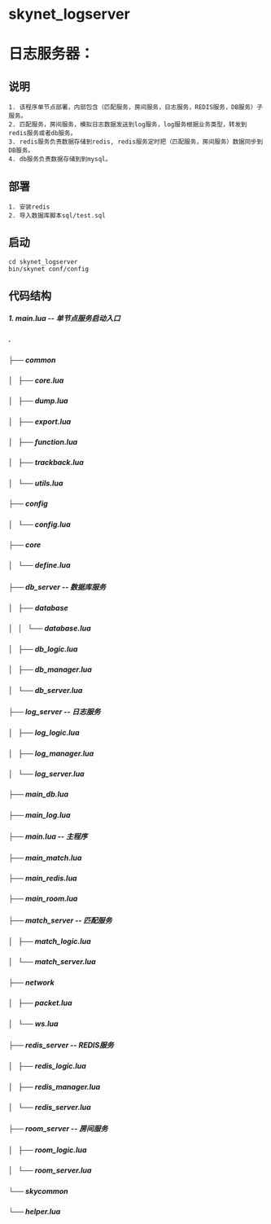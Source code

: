 # skynet_logserver

# 日志服务器：

## 说明
    1. 该程序单节点部署，内部包含（匹配服务，房间服务，日志服务，REDIS服务，DB服务）子服务。
    2. 匹配服务，房间服务，模拟日志数据发送到log服务，log服务根据业务类型，转发到redis服务或者db服务。
    3. redis服务负责数据存储到redis, redis服务定时把（匹配服务，房间服务）数据同步到DB服务。
    4. db服务负责数据存储到到mysql。

## 部署
    1. 安装redis
    2. 导入数据库脚本sql/test.sql

##  启动
    cd skynet_logserver
    bin/skynet conf/config

## 代码结构

##### 1. main.lua     -- 单节点服务启动入口

##### .
##### ├── common
##### │   ├── core.lua
##### │   ├── dump.lua
##### │   ├── export.lua
##### │   ├── function.lua
##### │   ├── trackback.lua
##### │   └── utils.lua
##### ├── config
##### │   └── config.lua
##### ├── core
##### │   └── define.lua
##### ├── db_server                     -- 数据库服务
##### │   ├── database
##### │   │   └── database.lua
##### │   ├── db_logic.lua
##### │   ├── db_manager.lua
##### │   └── db_server.lua
##### ├── log_server                    -- 日志服务
##### │   ├── log_logic.lua
##### │   ├── log_manager.lua
##### │   └── log_server.lua
##### ├── main_db.lua
##### ├── main_log.lua
##### ├── main.lua                      -- 主程序
##### ├── main_match.lua
##### ├── main_redis.lua
##### ├── main_room.lua
##### ├── match_server                  -- 匹配服务
##### │   ├── match_logic.lua
##### │   └── match_server.lua
##### ├── network
##### │   ├── packet.lua
##### │   └── ws.lua
##### ├── redis_server                  -- REDIS服务
##### │   ├── redis_logic.lua
##### │   ├── redis_manager.lua
##### │   └── redis_server.lua
##### ├── room_server                   -- 房间服务
##### │   ├── room_logic.lua
##### │   └── room_server.lua
##### └── skycommon
#####     └── helper.lua